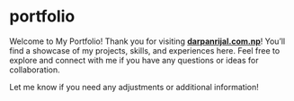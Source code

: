 # portfolio
Welcome to My Portfolio!
Thank you for visiting [**darpanrijal.com.np**](https://www.darpanrijal.com.np/)! You’ll find a showcase of my projects, skills, and experiences here. Feel free to explore and connect with me if you have any questions or ideas for collaboration.

Let me know if you need any adjustments or additional information!
